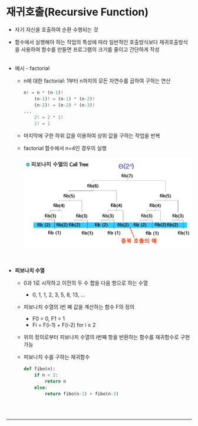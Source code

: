 # 재귀호출(Recursive Function)

- 자기 자신을 호출하여 순환 수행되는 것
- 함수에서 실행해야 하는 작업의 특성에 따라 일반적인 호출방식보다 재귀호출방식을 사용하여 함수를 만들면 프로그램의 크기를 줄이고 간단하게 작성
<br><br>

- 예시 - factorial
    - n에 대한 factorial: 1부터 n까지의 모든 자연수를 곱하여 구하는 연산
        
        ```python
        n! = n * (n-1)!
        	(n-1)! = (n-1) * (n-2)!
        	(n-2)! = (n-2) * (n-3)!
        ...
        	2! = 2 * 1!
        	1! = 1
        ```
        
    - 마지막에 구한 하위 값을 이용하여 상위 값을 구하는 작업을 반복
    - factorial 함수에서 n=4인 경우의 실행
        
        ![피보나치 수열 call tree img](./images/fibonacci%20sequence.png)
<br><br><br>     

- **피보나치 수열**
    - 0과 1로 시작하고 이전의 두 수 합을 다음 항으로 하는 수열<br>

        - 0, 1, 1, 2, 3, 5, 8, 13, …

    - 피보나치 수열의 i번 째 값을 계산하는 함수 F의 정의
        - F0 = 0, F1 = 1
        - Fi = F(i-1) + F(i-2) for i ≥ 2
    - 위의 정의로부터 피보나치 수열의 i번째 항을 반환하는 함수를 재귀함수로 구현 가능
    - 피보나치 수를 구하는 재귀함수
        
        ```python
        def fibo(n):
            if n < 2:
                return n
            else:
                return fibo(n-1) + fibo(n-2)
        ```
<br><br>        

---


